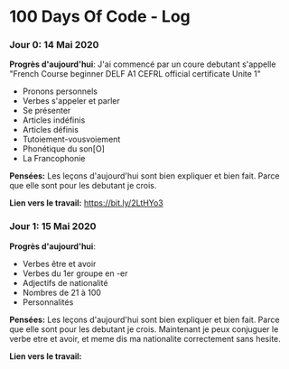 
#  100 Days Of Code - Log

###  Jour 0: 14 Mai 2020

**Progrès d'aujourd'hui**: J'ai commencé par un coure debutant s'appelle "French Course beginner DELF A1 CEFRL official certificate Unite 1"

* Pronons personnels
* Verbes s'appeler et parler
* Se présenter
* Articles indéfinis
* Articles définis
* Tutoiement-vousvoiement
* Phonétique du son[O]
* La Francophonie


**Pensées:** Les leçons d'aujourd'hui sont bien expliquer et bien fait. Parce que elle sont pour les debutant je crois.

**Lien vers le travail:** https://bit.ly/2LtHYo3


###  Jour 1: 15 Mai 2020

**Progrès d'aujourd'hui**:

* Verbes être et avoir
* Verbes du 1er groupe en -er
* Adjectifs de nationalité
* Nombres de 21 à 100
* Personnalités 


**Pensées:** Les leçons d'aujourd'hui sont bien expliquer et bien fait. Parce que elle sont pour les debutant je crois.
Maintenant je peux conjuguer le verbe etre et avoir, et meme dis ma nationalite correctement sans hesite.

**Lien vers le travail:**